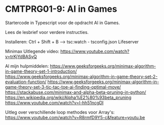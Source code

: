 # CMTPRG01-9: AI in Games

Startercode in Typescript voor de opdracht AI in Games.

Lees de lesbrief voor verdere instructies.

Installeren:
Ctrl + Shift + B --> tsc:watch - tsconfig.json
Lifeserver

Minimax Uitlegende video:
https://www.youtube.com/watch?v=trKjYdBASyQ

Al mijn hulpmiddelen:
https://www.geeksforgeeks.org/minimax-algorithm-in-game-theory-set-1-introduction/
https://www.geeksforgeeks.org/minimax-algorithm-in-game-theory-set-2-evaluation-function/
https://www.geeksforgeeks.org/minimax-algorithm-in-game-theory-set-3-tic-tac-toe-ai-finding-optimal-move/
https://stackabuse.com/minimax-and-alpha-beta-pruning-in-python/
https://en.wikipedia.org/wiki/Alpha%E2%80%93beta_pruning
https://www.youtube.com/watch?v=l-hh51ncgDI

Uitleg over verschillende loop methodes voor Array's:
https://www.youtube.com/watch?v=R8rmfD9Y5-c&feature=youtu.be